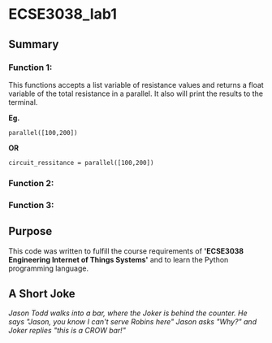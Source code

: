 # ECSE3038_lab1 

 ## Summary

### Function 1: 

This functions accepts a list variable of resistance values and returns a float variable of the total resistance in a parallel. It also will print the results to the terminal. 

**Eg.**  

    parallel([100,200])  
         
**OR** 

    circuit_ressitance = parallel([100,200])

### Function 2: 



### Function 3: 


## Purpose 

This code was written to fulfill the course requirements of **'ECSE3038 Engineering Internet of Things Systems'** and to learn the Python programming language.  

## A Short Joke 

*Jason Todd walks into a bar, where the Joker is behind the counter. 
He says "Jason, you know I can't serve Robins here"
Jason asks "Why?" 
and Joker replies "this is a CROW bar!"*





